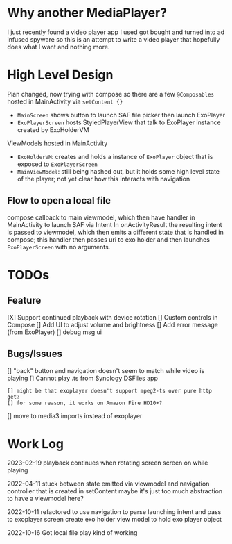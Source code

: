 # Why another MediaPlayer?

I just recently found a video player app I used got bought and turned into ad infused spyware so this is an attempt to write a video player that hopefully does what I want and nothing more.

# High Level Design

Plan changed, now trying with compose so there are a few `@Composables` hosted in MainActivity via `setContent {}`
- `MainScreen` shows button to launch SAF file picker then launch ExoPlayer
- `ExoPlayerScreen` hosts StyledPlayerView that talk to ExoPlayer instance created by ExoHolderVM 

ViewModels hosted in MainActivity
- `ExoHolderVM`: creates and holds a instance of `ExoPlayer` object that is exposed to `ExoPlayerScreen`
- `MainViewModel`: still being hashed out, but it holds some high level state of the player; not yet clear how this interacts with navigation

## Flow to open a local file

compose callback to main viewmodel, which then have handler in MainActivity to launch SAF via Intent
In onActivityResult the resulting intent is passed to viewmodel, which then emits a different state
that is handled in compose; this handler then passes uri to exo holder and then launches 
`ExoPlayerScreen` with no arguments.


# TODOs

## Feature

[X] Support continued playback with device rotation
[] Custom controls in Compose
[] Add UI to adjust volume and brightness 
[] Add error message (from ExoPlayer)
   [] debug msg ui


## Bugs/Issues

[] "back" button and navigation doesn't seem to match while video is playing
[] Cannot play .ts from Synology DSFiles app

    [] might be that exoplayer doesn't support mpeg2-ts over pure http get?
    [] for some reason, it works on Amazon Fire HD10+?

[] move to media3 imports instead of exoplayer

# Work Log
2023-02-19  playback continues when rotating screen
            screen on while playing

2022-04-11  stuck between state emitted via viewmodel and navigation controller that is created in setContent
            maybe it's just too much abstraction to have a viewmodel here?

2022-10-11  refactored to use navigation to parse launching intent and pass to exoplayer screen
            create exo holder view model to hold exo player object

2022-10-16  Got local file play kind of working 
